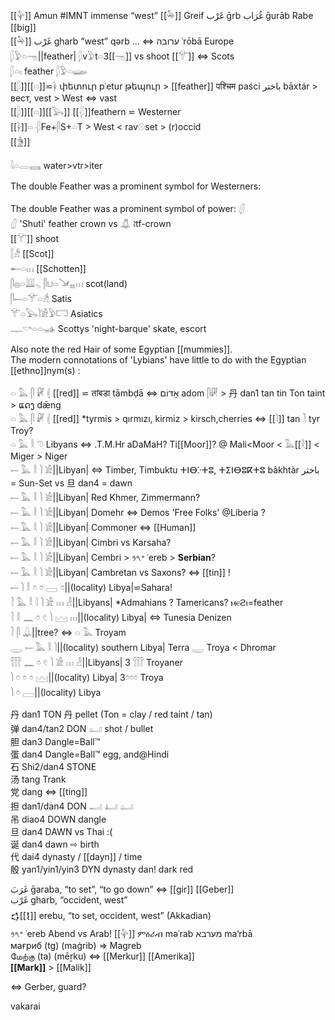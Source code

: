 [[𓊿]] Amun #IMNT immense “west” 
[[𓅆]] Greif غَرْب ‎ḡrb غُرَاب‎ ḡurāb Rabe [[big]]  
[[𓅆]] غَرْب‎ gharb “west” qərb ... ⇔  ערובה‎ ʿrōbā Europe  
𓆄𓅱𓏏𓁸||feather| 𓆄v𓅱t𓏏3[[𓁸]] vs shoot [[𓄝]] ⇔ Scots  
𓆄𓏏𓏤 feather 𓆄𓅱𓏏𓆃  
[[𓆄]][[𓏏]]⋍𓋀 փետուր pʿetur թեպուր >  [[feather]] पश्चिम paści باختر‎ bāxtár > вест, vest > West ⇔ vast  
[[𓆄]][[𓏏]][[𓅂]]  [[𓆅]]feathern ⋍ Westerner  
[[𓋀]]𓏏 𓆅Fe+𓋴S+𓏏T > West < rav𓇳set > (r)occid  
[[𓋅]]  

𓇋𓏏𓂋𓈘 water>vtr>iter  

The double Feather was a prominent symbol for Westerners:  

The double Feather was a prominent symbol of power: 𓋛  
𓋛 'Shuti' feather crown vs 𓋚 ꜣtf-crown  
[[𓄝]] shoot  
𓐮𓀲 [[Scot]]  
𓄡𓏏𓏥 [[Schotten]]  
𓋴𓐍𓏏𓇏𓈅   𓋴𓂓𓏏𓍁𓈇𓏥  scot(land)  
𓋴𓍿𓏏𓄝𓏏𓀲 Satis  
𓄝𓏏𓅂𓌙𓀀𓅱𓉐 Asiatics  
𓊃𓎡𓏏𓏏𓊛 Scottys 'night-barque' skate, escort  


Also note the red Hair of some Egyptian [[mummies]].  
The modern connotations of 'Lybians' have little to do with the Egyptian [[ethno]]nym(s) :  

𓏏 𓅓 𓋴 𓏞 𓏜 [[red]] ⋍ तांबडा tāmbḍā ⇔ אָדוֹם‎ adom 𓋴𓏞 > 丹 dan1 tan tin Ton taint > ແດງ dǣng  
𓏏 𓅓 𓋴 𓏞 𓏜 [[red]] *tyrmis > qırmızı, kirmiz > kirsch,cherries ⇔ [[𓌙]] tan 𓍘 tyr Troy?  
𓏏 𓅓 𓎛 𓌆 Libyans ⇔  .T.M.Hr  aDaMaH? Ti[[Moor]]?  @ Mali<Moor < 𓅓[[𓎛]] < Miger > Niger  
𓍿 𓅓 𓎛 𓌙 𓀀||Libyan| ⇔ Timber, Timbuktu ⵜⵏⴱⴾⵜⵓ, ⵜⵉⵏⴱⵓⴽⵜⵓ bâkhtàr باختر = Sun-Set vs 旦 dan4 = dawn  
𓍿 𓅓 𓎛 𓌙 𓀀||Libyan| Red Khmer, Zimmermann?  
𓍿 𓅓 𓎛 𓌙 𓀀||Libyan| Domehr ⇔ Demos 'Free Folks' @Liberia ?  
𓍿 𓅓 𓎛 𓌙 𓀀||Libyan| Commoner ⇔ [[Human]]  
𓍿 𓅓 𓎛 𓌙 𓀀||Libyan| Cimbri vs Karsaha?  
𓍿 𓅓 𓎛 𓌙 𓀀||Libyan| Cembri > 𐤏𐤓𐤁‎ ʿereb > **Serbian**?  
𓍿 𓅓 𓎛 𓌙 𓀀||Libyan| Cambretan vs Saxons? ⇔ [[tin]] !  
𓍿 𓌙 𓎛 𓏌 𓏌 𓈀 𓏌||(locality) Libya|⋍Sahara!  
𓍘 𓅓 𓎛 𓇋 𓌙 𓀀 𓏥 𓁐||Libyans| *Admahians ? Tamericans? ⲙⲉϩⲓ=feather  
𓍘 𓎛 𓈖 𓏌 𓏲 𓌙 𓈉 𓏥||(locality) Libya| ⇔ Tunesia Denizen  
𓍘 𓋴 𓆮||tree? ⇔ 𓏏 𓅓 Troyam  
𓇾 𓍿 𓅓 𓎛 𓌙||(locality) southern Libya| Terra 𓇾 Troya < Dhromar  
𓋣 𓈖 𓏌 𓏲 𓌙 𓀀 𓏥 𓁐||Libyans| 3 𓋣 Troyaner  
𓌙 𓏌 𓏌 𓏌 𓈉||(locality) Libya| 3𓏌𓏌𓏌 Troya  
𓌙 𓏌 𓈀||(locality) Libya  

丹	dan1	TON 丹 pellet (Ton = clay / red taint / tan)  
弹 dan4/tan2 DON 𓂟	shot / bullet  
胆	dan3	Dangle=Ball™  
蛋	dan4	Dangle=Ball™	egg, and@Hindi  
石	Shi2/dan4	STONE  
汤      tang	 Trank  
党	dang ⇔ [[ting]]  
担	dan1/dan4	DON 𓂝 𓂞 𓂟  
吊	diao4	DOWN dangle  
旦	dan4	DAWN vs Thai :(  
诞	dan4    dawn ⇨ birth  
代	dai4    dynasty / [[dayn]] / time  
殷	yan1/yin1/yin3	DYN dynasty dan!	dark red  

غَرَبَ‎ ḡaraba, “to set”, “to go down” ⇔ [[gir]] [[Geber]]  
غَرْب‎ gharb, “occident, west”  
𒌓[[𒋙]] erebu, “to set, occident, west” (Akkadian)  
𐤏𐤓𐤁‎ ʿereb Abend vs Arab! 
[[𓊿]] ምዕራብ məʿrab מערבא‎ ma‘rbā  
мағриб (tg) (maġrib) => Magreb  
மேற்கு (ta) (mēṟku) ⇔ [[Merkur]] [[Amerika]]  
**[[Mark]]** > [[Malik]]  


⇔ Gerber, guard?  

vakarai  
